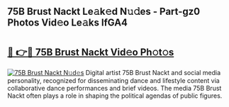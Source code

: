 ## 75B Brust Nackt Le𝚊k𝚎d N𝚞𝚍es - Part-gz0 Photos Vid𝚎o Le𝚊ks lfGA4

# <h2><a href="http://fb97i5.evod.top/?m=75B+Brust+Nackt">🔗 👉🔴 75B Brust Nackt Vid𝚎o Ph𝚘t𝚘s</a></h2>

[![75B Brust Nackt N𝚞d𝚎s](https://i.imgur.com/8V9OHl7.gif)](http://fb97i5.evod.top/?m=75B+Brust+Nackt)
Digital artist 75B Brust Nackt and social media personality, recognized for disseminating dance and lifestyle content via collaborative dance performances and brief videos. The media 75B Brust Nackt often plays a role in shaping the political agendas of public figures. 
